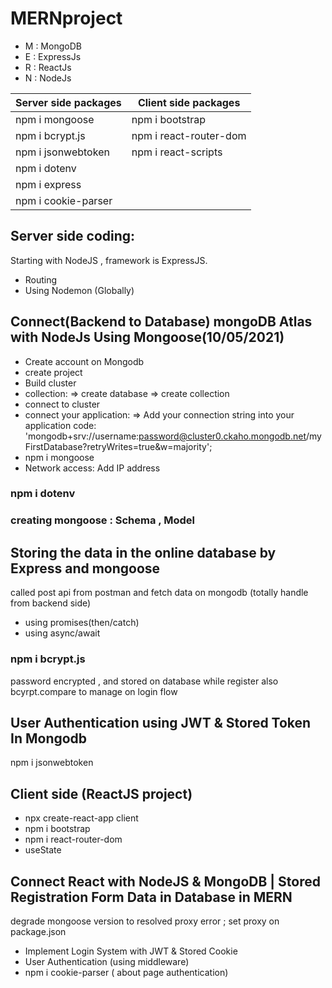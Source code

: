 # MERNproject
* M : MongoDB
* E : ExpressJs
* R : ReactJs
* N : NodeJs

| Server side packages     | Client side packages  |
| ----------- | ----------- |
| npm i mongoose      | npm i bootstrap       |
| npm i bcrypt.js   | npm i react-router-dom        |
| npm i jsonwebtoken   | npm i react-scripts        |
| npm i dotenv |   |
| npm i express |  |
| npm i cookie-parser |  |


## Server side coding:
Starting with NodeJS , framework is ExpressJS.
* Routing
* Using Nodemon (Globally)

## Connect(Backend to Database) mongoDB Atlas with NodeJs Using Mongoose(10/05/2021) 
* Create account on Mongodb
* create project
* Build cluster
* collection:
	=> create database
	=> create collection	
* connect to cluster
* connect your application:
	=> Add your connection string into your application code:
	'mongodb+srv://username:password@cluster0.ckaho.mongodb.net/myFirstDatabase?retryWrites=true&w=majority';
* npm i mongoose
* Network access: Add IP address

### npm i dotenv
### creating mongoose : Schema , Model
## Storing the data in the online database by Express and mongoose
called post api from postman and fetch data on mongodb (totally handle from backend side)
* using promises(then/catch)  
* using async/await

### npm i bcrypt.js
password encrypted , and stored on database while register
also bcyrpt.compare to manage on login flow

## User Authentication using JWT & Stored Token In Mongodb
npm i jsonwebtoken

## Client side (ReactJS project)
* npx create-react-app client
* npm i bootstrap
* npm i react-router-dom
* useState
## Connect React with NodeJS & MongoDB | Stored Registration Form Data in Database in MERN
degrade mongoose version to resolved proxy error ; 
set proxy on package.json

* Implement Login System with JWT & Stored Cookie 
* User Authentication (using middleware)
* npm i cookie-parser ( about page authentication)
